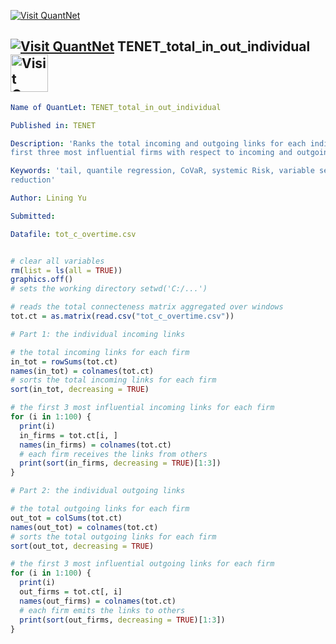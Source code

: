 
[<img src="https://github.com/QuantLet/Styleguide-and-Validation-procedure/blob/master/pictures/banner.png" alt="Visit QuantNet">](http://quantlet.de/index.php?p=info)

## [<img src="https://github.com/QuantLet/Styleguide-and-Validation-procedure/blob/master/pictures/qloqo.png" alt="Visit QuantNet">](http://quantlet.de/) **TENET_total_in_out_individual** [<img src="https://github.com/QuantLet/Styleguide-and-Validation-procedure/blob/master/pictures/QN2.png" width="60" alt="Visit QuantNet 2.0">](http://quantlet.de/d3/ia)

```yaml
Name of QuantLet: TENET_total_in_out_individual

Published in: TENET

Description: 'Ranks the total incoming and outgoing links for each individual firm, and lists the
first three most influential firms with respect to incoming and outgoing links for each firm'

Keywords: 'tail, quantile regression, CoVaR, systemic Risk, variable selection, dimension
reduction'

Author: Lining Yu

Submitted:

Datafile: tot_c_overtime.csv
```


```r

# clear all variables
rm(list = ls(all = TRUE))
graphics.off()
# sets the working directory setwd('C:/...')

# reads the total connecteness matrix aggregated over windows
tot.ct = as.matrix(read.csv("tot_c_overtime.csv"))

# Part 1: the individual incoming links 

# the total incoming links for each firm
in_tot = rowSums(tot.ct)
names(in_tot) = colnames(tot.ct)
# sorts the total incoming links for each firm
sort(in_tot, decreasing = TRUE)

# the first 3 most influential incoming links for each firm
for (i in 1:100) {
  print(i)
  in_firms = tot.ct[i, ]
  names(in_firms) = colnames(tot.ct)
  # each firm receives the links from others
  print(sort(in_firms, decreasing = TRUE)[1:3])
}

# Part 2: the individual outgoing links 

# the total outgoing links for each firm
out_tot = colSums(tot.ct)
names(out_tot) = colnames(tot.ct)
# sorts the total outgoing links for each firm
sort(out_tot, decreasing = TRUE)

# the first 3 most influential outgoing links for each firm
for (i in 1:100) {
  print(i)
  out_firms = tot.ct[, i]
  names(out_firms) = colnames(tot.ct)
  # each firm emits the links to others
  print(sort(out_firms, decreasing = TRUE)[1:3])
}

```
